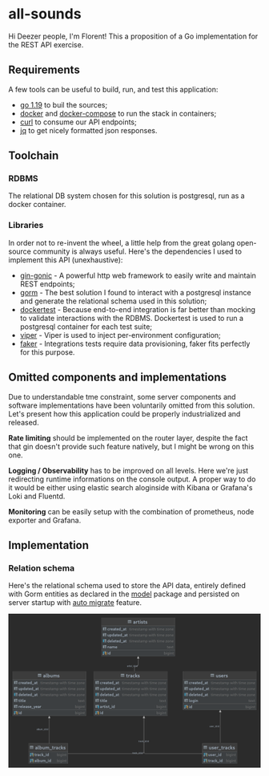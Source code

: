 # all-sounds
Hi Deezer people, I'm Florent! This a proposition of a Go implementation for the REST API exercise.

<!-- ----------------------------------------------------------------------------------------------- -->

## Requirements

A few tools can be useful to build, run, and test this application: 
- [go 1.19](https://go.dev/doc/install) to buil the sources;
- [docker](https://docs.docker.com/get-started/) and [docker-compose](https://docs.docker.com/compose/) to run the stack in containers;
- [curl](https://curl.se/docs/manpage.html) to consume our API endpoints;
- [jq](https://stedolan.github.io/jq/) to get nicely formatted json responses.

## Toolchain

### RDBMS

The relational DB system chosen for this solution is postgresql, run as a docker container.

### Libraries

In order not to re-invent the wheel, a little help from the great golang open-source community is always useful. Here's the dependencies I used to implement this API (unexhaustive):

- [gin-gonic](https://gin-gonic.com/docs/) - A powerful http web framework to easily write and maintain REST endpoints;
- [gorm](https://gorm.io/) - The best solution I found to interact with a postgresql instance and generate the relational schema used in this solution;
- [dockertest](https://github.com/ory/dockertest) - Because end-to-end integration is far better than mocking to validate interactions with the RDBMS. Dockertest is used to run a postgresql container for each test suite;
- [viper](github.com/spf13/viper) - Viper is used to inject per-environment configuration;
- [faker](https://github.com/bxcodec/faker) - Integrations tests require data provisioning, faker fits perfectly for this purpose.

## Omitted components and implementations

Due to understandable tme constraint, some server components and software implementations have been voluntarily omitted from this solution. Let's present how this application could be properly industrialized and released.

**Rate limiting** should be implemented on the router layer, despite the fact that gin doesn't provide such feature natively, but I might be wrong on this one.

**Logging / Observability** has to be improved on all levels. Here we're just redirecting runtime informations on the console output. A proper way to do it would be either using elastic search aloginside with Kibana or Grafana's Loki and Fluentd.

**Monitoring** can be easily setup with the combination of prometheus, node exporter and Grafana.

## Implementation

### Relation schema

Here's the relational schema used to store the API data, entirely defined with Gorm entities as declared in the [model](https://gorm.io/docs/migration.html#Auto-Migration) package and persisted on server startup with [auto migrate](https://gorm.io/docs/migration.html#Auto-Migration) feature.

![all-sound relations schema!](/assets/images/all-sounds.png "San Juan Mountains")